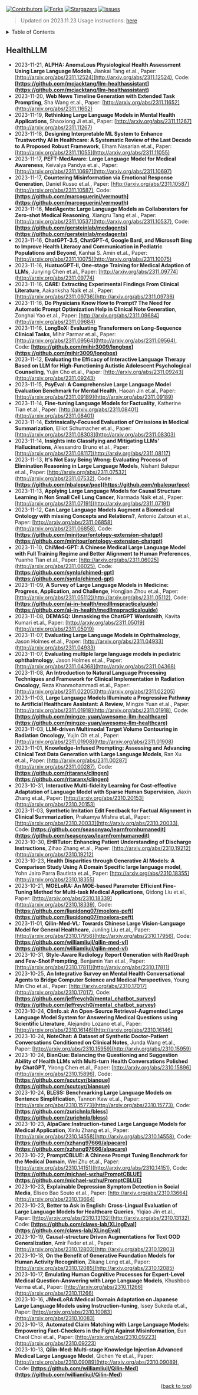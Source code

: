 [![Contributors][contributors-shield]][contributors-url]
[![Forks][forks-shield]][forks-url]
[![Stargazers][stars-shield]][stars-url]
[![Issues][issues-shield]][issues-url]

> Updated on 2023.11.23
> Usage instructions: [here](./docs/README.md#usage)

<details>
  <summary>Table of Contents</summary>
  <ol>
    <li><a href=#healthllm>HealthLLM</a></li>
  </ol>
</details>

## HealthLLM

- 2023-11-21, **ALPHA: AnomaLous Physiological Health Assessment Using Large Language Models**, Jiankai Tang et.al., Paper: [http://arxiv.org/abs/2311.12524](http://arxiv.org/abs/2311.12524), Code: **[https://github.com/mcjacktang/llm-healthassistant](https://github.com/mcjacktang/llm-healthassistant)**
- 2023-11-20, **Web News Timeline Generation with Extended Task Prompting**, Sha Wang et.al., Paper: [http://arxiv.org/abs/2311.11652](http://arxiv.org/abs/2311.11652)
- 2023-11-19, **Rethinking Large Language Models in Mental Health Applications**, Shaoxiong Ji et.al., Paper: [http://arxiv.org/abs/2311.11267](http://arxiv.org/abs/2311.11267)
- 2023-11-18, **Designing Interpretable ML System to Enhance Trustworthy AI in Healthcare: A Systematic Review of the Last Decade to A Proposed Robust Framework**, Elham Nasarian et.al., Paper: [http://arxiv.org/abs/2311.11055](http://arxiv.org/abs/2311.11055)
- 2023-11-17, **PEFT-MedAware: Large Language Model for Medical Awareness**, Keivalya Pandya et.al., Paper: [http://arxiv.org/abs/2311.10697](http://arxiv.org/abs/2311.10697)
- 2023-11-17, **Countering Misinformation via Emotional Response Generation**, Daniel Russo et.al., Paper: [http://arxiv.org/abs/2311.10587](http://arxiv.org/abs/2311.10587), Code: **[https://github.com/marcoguerini/vermouth](https://github.com/marcoguerini/vermouth)**
- 2023-11-16, **MedAgents: Large Language Models as Collaborators for Zero-shot Medical Reasoning**, Xiangru Tang et.al., Paper: [http://arxiv.org/abs/2311.10537](http://arxiv.org/abs/2311.10537), Code: **[https://github.com/gersteinlab/medagents](https://github.com/gersteinlab/medagents)**
- 2023-11-16, **ChatGPT-3.5, ChatGPT-4, Google Bard, and Microsoft Bing to Improve Health Literacy and Communication in Pediatric Populations and Beyond**, Kanhai S. Amin et.al., Paper: [http://arxiv.org/abs/2311.10075](http://arxiv.org/abs/2311.10075)
- 2023-11-16, **HuatuoGPT-II, One-stage Training for Medical Adaption of LLMs**, Junying Chen et.al., Paper: [http://arxiv.org/abs/2311.09774](http://arxiv.org/abs/2311.09774)
- 2023-11-16, **CARE: Extracting Experimental Findings From Clinical Literature**, Aakanksha Naik et.al., Paper: [http://arxiv.org/abs/2311.09736](http://arxiv.org/abs/2311.09736)
- 2023-11-16, **Do Physicians Know How to Prompt? The Need for Automatic Prompt Optimization Help in Clinical Note Generation**, Zonghai Yao et.al., Paper: [http://arxiv.org/abs/2311.09684](http://arxiv.org/abs/2311.09684)
- 2023-11-16, **LongBoX: Evaluating Transformers on Long-Sequence Clinical Tasks**, Mihir Parmar et.al., Paper: [http://arxiv.org/abs/2311.09564](http://arxiv.org/abs/2311.09564), Code: **[https://github.com/mihir3009/longbox](https://github.com/mihir3009/longbox)**
- 2023-11-12, **Evaluating the Efficacy of Interactive Language Therapy Based on LLM for High-Functioning Autistic Adolescent Psychological Counseling**, Yujin Cho et.al., Paper: [http://arxiv.org/abs/2311.09243](http://arxiv.org/abs/2311.09243)
- 2023-11-15, **PsyEval: A Comprehensive Large Language Model Evaluation Benchmark for Mental Health**, Haoan Jin et.al., Paper: [http://arxiv.org/abs/2311.09189](http://arxiv.org/abs/2311.09189)
- 2023-11-14, **Fine-tuning Language Models for Factuality**, Katherine Tian et.al., Paper: [http://arxiv.org/abs/2311.08401](http://arxiv.org/abs/2311.08401)
- 2023-11-14, **Extrinsically-Focused Evaluation of Omissions in Medical Summarization**, Elliot Schumacher et.al., Paper: [http://arxiv.org/abs/2311.08303](http://arxiv.org/abs/2311.08303)
- 2023-11-14, **Insights into Classifying and Mitigating LLMs' Hallucinations**, Alessandro Bruno et.al., Paper: [http://arxiv.org/abs/2311.08117](http://arxiv.org/abs/2311.08117)
- 2023-11-13, **It's Not Easy Being Wrong: Evaluating Process of Elimination Reasoning in Large Language Models**, Nishant Balepur et.al., Paper: [http://arxiv.org/abs/2311.07532](http://arxiv.org/abs/2311.07532), Code: **[https://github.com/nbalepur/poe](https://github.com/nbalepur/poe)**
- 2023-11-13, **Applying Large Language Models for Causal Structure Learning in Non Small Cell Lung Cancer**, Narmada Naik et.al., Paper: [http://arxiv.org/abs/2311.07191](http://arxiv.org/abs/2311.07191)
- 2023-11-12, **Can Large Language Models Augment a Biomedical Ontology with missing Concepts and Relations?**, Antonio Zaitoun et.al., Paper: [http://arxiv.org/abs/2311.06858](http://arxiv.org/abs/2311.06858), Code: **[https://github.com/minitour/ontology-extension-chatgpt](https://github.com/minitour/ontology-extension-chatgpt)**
- 2023-11-10, **ChiMed-GPT: A Chinese Medical Large Language Model with Full Training Regime and Better Alignment to Human Preferences**, Yuanhe Tian et.al., Paper: [http://arxiv.org/abs/2311.06025](http://arxiv.org/abs/2311.06025), Code: **[https://github.com/synlp/chimed-gpt](https://github.com/synlp/chimed-gpt)**
- 2023-11-09, **A Survey of Large Language Models in Medicine: Progress, Application, and Challenge**, Hongjian Zhou et.al., Paper: [http://arxiv.org/abs/2311.05112](http://arxiv.org/abs/2311.05112), Code: **[https://github.com/ai-in-health/medllmspracticalguide](https://github.com/ai-in-health/medllmspracticalguide)**
- 2023-11-08, **DEMASQ: Unmasking the ChatGPT Wordsmith**, Kavita Kumari et.al., Paper: [http://arxiv.org/abs/2311.05019](http://arxiv.org/abs/2311.05019)
- 2023-11-07, **Evaluating Large Language Models in Ophthalmology**, Jason Holmes et.al., Paper: [http://arxiv.org/abs/2311.04933](http://arxiv.org/abs/2311.04933)
- 2023-11-07, **Evaluating multiple large language models in pediatric ophthalmology**, Jason Holmes et.al., Paper: [http://arxiv.org/abs/2311.04368](http://arxiv.org/abs/2311.04368)
- 2023-11-08, **An Introduction to Natural Language Processing Techniques and Framework for Clinical Implementation in Radiation Oncology**, Reza Khanmohammadi et.al., Paper: [http://arxiv.org/abs/2311.02205](http://arxiv.org/abs/2311.02205)
- 2023-11-03, **Large Language Models Illuminate a Progressive Pathway to Artificial Healthcare Assistant: A Review**, Mingze Yuan et.al., Paper: [http://arxiv.org/abs/2311.01918](http://arxiv.org/abs/2311.01918), Code: **[https://github.com/mingze-yuan/awesome-llm-healthcare](https://github.com/mingze-yuan/awesome-llm-healthcare)**
- 2023-11-03, **LLM-driven Multimodal Target Volume Contouring in Radiation Oncology**, Yujin Oh et.al., Paper: [http://arxiv.org/abs/2311.01908](http://arxiv.org/abs/2311.01908)
- 2023-11-01, **Knowledge-Infused Prompting: Assessing and Advancing Clinical Text Data Generation with Large Language Models**, Ran Xu et.al., Paper: [http://arxiv.org/abs/2311.00287](http://arxiv.org/abs/2311.00287), Code: **[https://github.com/ritaranx/clingen](https://github.com/ritaranx/clingen)**
- 2023-10-31, **Interactive Multi-fidelity Learning for Cost-effective Adaptation of Language Model with Sparse Human Supervision**, Jiaxin Zhang et.al., Paper: [http://arxiv.org/abs/2310.20153](http://arxiv.org/abs/2310.20153)
- 2023-11-03, **Synthetic Imitation Edit Feedback for Factual Alignment in Clinical Summarization**, Prakamya Mishra et.al., Paper: [http://arxiv.org/abs/2310.20033](http://arxiv.org/abs/2310.20033), Code: **[https://github.com/seasonyao/learnfromhumanedit](https://github.com/seasonyao/learnfromhumanedit)**
- 2023-10-30, **EHRTutor: Enhancing Patient Understanding of Discharge Instructions**, Zihao Zhang et.al., Paper: [http://arxiv.org/abs/2310.19212](http://arxiv.org/abs/2310.19212)
- 2023-10-23, **Health Disparities through Generative AI Models: A Comparison Study Using A Domain Specific large language model**, Yohn Jairo Parra Bautista et.al., Paper: [http://arxiv.org/abs/2310.18355](http://arxiv.org/abs/2310.18355)
- 2023-10-21, **MOELoRA: An MOE-based Parameter Efficient Fine-Tuning Method for Multi-task Medical Applications**, Qidong Liu et.al., Paper: [http://arxiv.org/abs/2310.18339](http://arxiv.org/abs/2310.18339), Code: **[https://github.com/liuqidong07/moelora-peft](https://github.com/liuqidong07/moelora-peft)**
- 2023-11-01, **Qilin-Med-VL: Towards Chinese Large Vision-Language Model for General Healthcare**, Junling Liu et.al., Paper: [http://arxiv.org/abs/2310.17956](http://arxiv.org/abs/2310.17956), Code: **[https://github.com/williamliujl/qilin-med-vl](https://github.com/williamliujl/qilin-med-vl)**
- 2023-10-31, **Style-Aware Radiology Report Generation with RadGraph and Few-Shot Prompting**, Benjamin Yan et.al., Paper: [http://arxiv.org/abs/2310.17811](http://arxiv.org/abs/2310.17811)
- 2023-10-25, **An Integrative Survey on Mental Health Conversational Agents to Bridge Computer Science and Medical Perspectives**, Young Min Cho et.al., Paper: [http://arxiv.org/abs/2310.17017](http://arxiv.org/abs/2310.17017), Code: **[https://github.com/jeffreych0/mental_chatbot_survey](https://github.com/jeffreych0/mental_chatbot_survey)**
- 2023-10-24, **Clinfo.ai: An Open-Source Retrieval-Augmented Large Language Model System for Answering Medical Questions using Scientific Literature**, Alejandro Lozano et.al., Paper: [http://arxiv.org/abs/2310.16146](http://arxiv.org/abs/2310.16146)
- 2023-10-24, **NoteChat: A Dataset of Synthetic Doctor-Patient Conversations Conditioned on Clinical Notes**, Junda Wang et.al., Paper: [http://arxiv.org/abs/2310.15959](http://arxiv.org/abs/2310.15959)
- 2023-10-24, **BianQue: Balancing the Questioning and Suggestion Ability of Health LLMs with Multi-turn Health Conversations Polished by ChatGPT**, Yirong Chen et.al., Paper: [http://arxiv.org/abs/2310.15896](http://arxiv.org/abs/2310.15896), Code: **[https://github.com/scutcyr/bianque](https://github.com/scutcyr/bianque)**
- 2023-10-24, **BLESS: Benchmarking Large Language Models on Sentence Simplification**, Tannon Kew et.al., Paper: [http://arxiv.org/abs/2310.15773](http://arxiv.org/abs/2310.15773), Code: **[https://github.com/zurichnlp/bless](https://github.com/zurichnlp/bless)**
- 2023-10-23, **AlpaCare:Instruction-tuned Large Language Models for Medical Application**, Xinlu Zhang et.al., Paper: [http://arxiv.org/abs/2310.14558](http://arxiv.org/abs/2310.14558), Code: **[https://github.com/xzhang97666/alpacare](https://github.com/xzhang97666/alpacare)**
- 2023-10-22, **PromptCBLUE: A Chinese Prompt Tuning Benchmark for the Medical Domain**, Wei Zhu et.al., Paper: [http://arxiv.org/abs/2310.14151](http://arxiv.org/abs/2310.14151), Code: **[https://github.com/michael-wzhu/PromptCBLUE](https://github.com/michael-wzhu/PromptCBLUE)**
- 2023-10-23, **Explainable Depression Symptom Detection in Social Media**, Eliseo Bao Souto et.al., Paper: [http://arxiv.org/abs/2310.13664](http://arxiv.org/abs/2310.13664)
- 2023-10-23, **Better to Ask in English: Cross-Lingual Evaluation of Large Language Models for Healthcare Queries**, Yiqiao Jin et.al., Paper: [http://arxiv.org/abs/2310.13132](http://arxiv.org/abs/2310.13132), Code: **[https://github.com/claws-lab/XLingEval](https://github.com/claws-lab/XLingEval)**
- 2023-10-19, **Causal-structure Driven Augmentations for Text OOD Generalization**, Amir Feder et.al., Paper: [http://arxiv.org/abs/2310.12803](http://arxiv.org/abs/2310.12803)
- 2023-10-18, **On the Benefit of Generative Foundation Models for Human Activity Recognition**, Zikang Leng et.al., Paper: [http://arxiv.org/abs/2310.12085](http://arxiv.org/abs/2310.12085)
- 2023-10-17, **Emulating Human Cognitive Processes for Expert-Level Medical Question-Answering with Large Language Models**, Khushboo Verma et.al., Paper: [http://arxiv.org/abs/2310.11266](http://arxiv.org/abs/2310.11266)
- 2023-10-16, **JMedLoRA:Medical Domain Adaptation on Japanese Large Language Models using Instruction-tuning**, Issey Sukeda et.al., Paper: [http://arxiv.org/abs/2310.10083](http://arxiv.org/abs/2310.10083)
- 2023-10-13, **Automated Claim Matching with Large Language Models: Empowering Fact-Checkers in the Fight Against Misinformation**, Eun Cheol Choi et.al., Paper: [http://arxiv.org/abs/2310.09223](http://arxiv.org/abs/2310.09223)
- 2023-10-13, **Qilin-Med: Multi-stage Knowledge Injection Advanced Medical Large Language Model**, Qichen Ye et.al., Paper: [http://arxiv.org/abs/2310.09089](http://arxiv.org/abs/2310.09089), Code: **[https://github.com/williamliujl/Qilin-Med](https://github.com/williamliujl/Qilin-Med)**

<p align=right>(<a href=#updated-on-20231123>back to top</a>)</p>

[contributors-shield]: https://img.shields.io/github/contributors/xansar/health-arxiv-daily.svg?style=for-the-badge
[contributors-url]: https://github.com/xansar/health-arxiv-daily/graphs/contributors
[forks-shield]: https://img.shields.io/github/forks/xansar/health-arxiv-daily.svg?style=for-the-badge
[forks-url]: https://github.com/xansar/health-arxiv-daily/network/members
[stars-shield]: https://img.shields.io/github/stars/xansar/health-arxiv-daily.svg?style=for-the-badge
[stars-url]: https://github.com/xansar/health-arxiv-daily/stargazers
[issues-shield]: https://img.shields.io/github/issues/xansar/health-arxiv-daily.svg?style=for-the-badge
[issues-url]: https://github.com/xansar/health-arxiv-daily/issues

